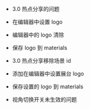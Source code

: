 - 3.0 热点分享的问题
- 在编辑器中设置 logo
- 编辑器中的 logo 清除
- 保存 logo 到 materials

- 3.0 热点分享移除场景 id
- 添加在编辑器中设置展台 logo
- 保存设置的 logo 到 materials
- 视角切换开关未生效的问题